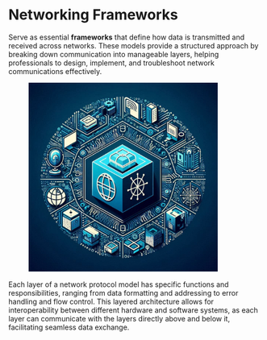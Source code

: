 # Networking Frameworks

Serve as essential **frameworks** that define how data is transmitted and received across networks. These models provide a structured approach by breaking down communication into manageable layers, helping professionals to design, implement, and troubleshoot network communications effectively.

<figure><img src="../../.gitbook/assets/image (26) (1) (1).png" alt="" width="375"><figcaption></figcaption></figure>

Each layer of a network protocol model has specific functions and responsibilities, ranging from data formatting and addressing to error handling and flow control. This layered architecture allows for interoperability between different hardware and software systems, as each layer can communicate with the layers directly above and below it, facilitating seamless data exchange.
